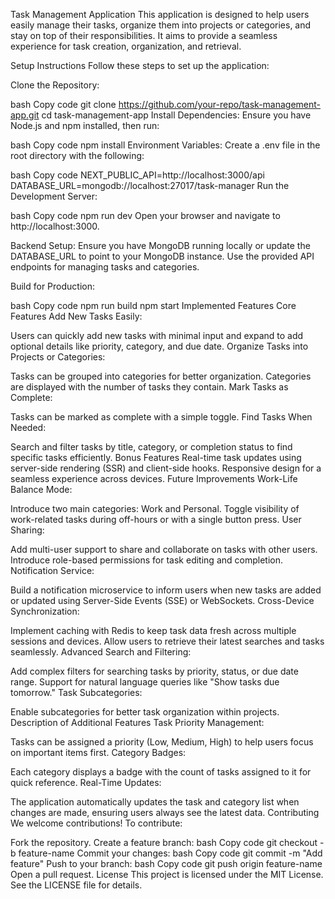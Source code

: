 Task Management Application
This application is designed to help users easily manage their tasks, organize them into projects or categories, and stay on top of their responsibilities. It aims to provide a seamless experience for task creation, organization, and retrieval.

Setup Instructions
Follow these steps to set up the application:

Clone the Repository:

bash
Copy code
git clone https://github.com/your-repo/task-management-app.git
cd task-management-app
Install Dependencies: Ensure you have Node.js and npm installed, then run:

bash
Copy code
npm install
Environment Variables: Create a .env file in the root directory with the following:

bash
Copy code
NEXT_PUBLIC_API=http://localhost:3000/api
DATABASE_URL=mongodb://localhost:27017/task-manager
Run the Development Server:

bash
Copy code
npm run dev
Open your browser and navigate to http://localhost:3000.

Backend Setup: Ensure you have MongoDB running locally or update the DATABASE_URL to point to your MongoDB instance. Use the provided API endpoints for managing tasks and categories.

Build for Production:

bash
Copy code
npm run build
npm start
Implemented Features
Core Features
Add New Tasks Easily:

Users can quickly add new tasks with minimal input and expand to add optional details like priority, category, and due date.
Organize Tasks into Projects or Categories:

Tasks can be grouped into categories for better organization.
Categories are displayed with the number of tasks they contain.
Mark Tasks as Complete:

Tasks can be marked as complete with a simple toggle.
Find Tasks When Needed:

Search and filter tasks by title, category, or completion status to find specific tasks efficiently.
Bonus Features
Real-time task updates using server-side rendering (SSR) and client-side hooks.
Responsive design for a seamless experience across devices.
Future Improvements
Work-Life Balance Mode:

Introduce two main categories: Work and Personal.
Toggle visibility of work-related tasks during off-hours or with a single button press.
User Sharing:

Add multi-user support to share and collaborate on tasks with other users.
Introduce role-based permissions for task editing and completion.
Notification Service:

Build a notification microservice to inform users when new tasks are added or updated using Server-Side Events (SSE) or WebSockets.
Cross-Device Synchronization:

Implement caching with Redis to keep task data fresh across multiple sessions and devices.
Allow users to retrieve their latest searches and tasks seamlessly.
Advanced Search and Filtering:

Add complex filters for searching tasks by priority, status, or due date range.
Support for natural language queries like "Show tasks due tomorrow."
Task Subcategories:

Enable subcategories for better task organization within projects.
Description of Additional Features
Task Priority Management:

Tasks can be assigned a priority (Low, Medium, High) to help users focus on important items first.
Category Badges:

Each category displays a badge with the count of tasks assigned to it for quick reference.
Real-Time Updates:

The application automatically updates the task and category list when changes are made, ensuring users always see the latest data.
Contributing
We welcome contributions! To contribute:

Fork the repository.
Create a feature branch:
bash
Copy code
git checkout -b feature-name
Commit your changes:
bash
Copy code
git commit -m "Add feature"
Push to your branch:
bash
Copy code
git push origin feature-name
Open a pull request.
License
This project is licensed under the MIT License. See the LICENSE file for details.
